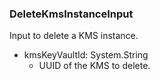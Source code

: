 ### DeleteKmsInstanceInput
Input to delete a KMS instance.

- kmsKeyVaultId: System.String
  - UUID of the KMS to delete.
